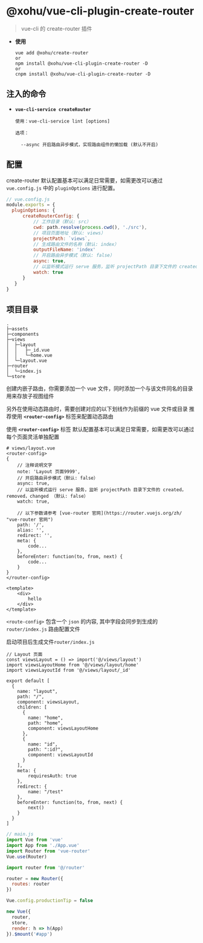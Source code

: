 # @xohu/vue-cli-plugin-create-router

> vue-cli 的 create-router 插件

- **使用**

  ```
  vue add @xohu/create-router
  or
  npm install @xohu/vue-cli-plugin-create-router -D
  or
  cnpm install @xohu/vue-cli-plugin-create-router -D
  ```

## 注入的命令

- **`vue-cli-service createRouter`**

  ```
  使用：vue-cli-service lint [options]

  选项：

    --async 开启路由异步模式，实现路由组件的懒加载 (默认不开启)
  ```

## 配置
create-router 默认配置基本可以满足日常需要，如需更改可以通过 `vue.config.js` 中的 `pluginOptions` 进行配置。

``` js
// vue.config.js
module.exports = {
  pluginOptions: {
	  createRouterConfig: {
	      // 工作目录（默认: src）
		  cwd: path.resolve(process.cwd(), './src'),
		  // 项目页面地址（默认: views）
		  projectPath: `views`,
		  // 生成路由文件的名称（默认: index）
		  outputFileName: 'index'
	      // 开启路由异步模式（默认: false）
		  async: true,
		  // 以监听模式运行 serve 服务，监听 projectPath 目录下文件的 created，removed，changed （默认: false）
		  watch: true
	  }
   }
}
```

## 项目目录

```
.
├─assets
├─components
├─views
│  ├─layout
│  │   ├─_id.vue
│  │   └─home.vue
│  └─layout.vue
├─router
│  └─index.js
└─store
```

创建内嵌子路由，你需要添加一个 vue 文件，同时添加一个与该文件同名的目录用来存放子视图组件

另外在使用动态路由时，需要创建对应的以下划线作为前缀的 vue 文件或目录
推荐使用 **`<router-config>`** 标签来配置动态路由

使用 **`<router-config>`** 标签
默认配置基本可以满足日常需要，如需更改可以通过每个页面灵活单独配置
```
# views/layout.vue
<router-config>
{
    // 注释说明文字
	note: 'Layout 页面9999',
	// 开启路由异步模式（默认: false）
	async: true,
	// 以监听模式运行 serve 服务，监听 projectPath 目录下文件的 created，removed，changed （默认: false）
	watch: true,
	
	// 以下参数请参考 [vue-router 官网](https://router.vuejs.org/zh/ "vue-router 官网")
	path: '/',
	alias: '',
	redirect: '',
	meta: {
		code...
	},
	beforeEnter: function(to, from, next) {
	    code...
    }
}
</router-config>

<template>
    <div>
	    hello
	</div>
</template>
```

`<route-config>` 包含一个 `json` 的内容, 其中字段会同步到生成的 `router/index.js` 路由配置文件

启动项目后生成文件`router/index.js`

```
// Layout 页面 
const viewsLayout = () => import('@/views/layout')
import viewsLayoutHome from '@/views/layout/home'
import viewsLayoutId from '@/views/layout/_id'

export default [
  {
    name: "layout",
    path: "/",
    component: viewsLayout,
    children: [
      {
        name: "home",
        path: "home",
        component: viewsLayoutHome
      },
      {
        name: "id",
        path: ":id?",
        component: viewsLayoutId
      }
    ],
    meta: {
        requiresAuth: true
    },
    redirect: {
        name: "/test"
    },
    beforeEnter: function(to, from, next) {  
	    next()  
	}
  }
]
```

``` js
// main.js
import Vue from 'vue'
import App from './App.vue'
import Router from 'vue-router'
Vue.use(Router)

import router from '@/router'

router = new Router({
  routes: router
})

Vue.config.productionTip = false

new Vue({
  router,
  store,
  render: h => h(App)
}).$mount('#app')
```